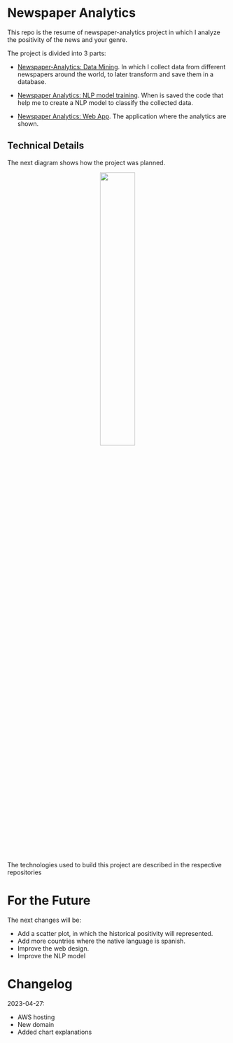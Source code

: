 # Newspaper Analytics

This repo is the resume of newspaper-analytics project in which I analyze the positivity of the news and your genre.

The project is divided into 3 parts:

- [Newspaper-Analytics: Data Mining](https://github.com/juanesc396/airflow-newspapers-mining). In which I collect data from different newspapers around the world, to later transform and save them in a database.

- [Newspaper Analytics: NLP model training](https://github.com/juanesc396/newspaper-analytics-NLP). When is saved the code that help me to create a NLP model to classify the collected data.

- [Newspaper Analytics: Web App](https://github.com/juanesc396/newspaper-analytics-webapp). The application where the analytics are shown.

## Technical Details

The next diagram shows how the project was planned.

<p align="center" width="100%">
    <img width="40%" src="https://user-images.githubusercontent.com/85693288/234968075-81ec6dca-7b35-4b16-bbe7-e2ca1092abfa.png">
</p>

The technologies used to build this project are described in the respective repositories

# For the Future

The next changes will be:

- Add a scatter plot, in which the historical positivity will represented.
- Add more countries where the native language is spanish.
- Improve the web design.
- Improve the NLP model

# Changelog

2023-04-27: 
- AWS hosting
- New domain
- Added chart explanations

